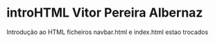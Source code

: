 # introHTML Vitor Pereira Albernaz
Introdução ao HTML
ficheiros navbar.html e index.html estao trocados
